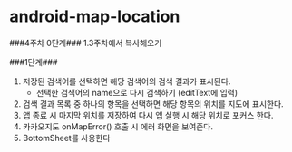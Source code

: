 # android-map-location

###4주차 0단계###
1.3주차에서 복사해오기

###1단계###
1. 저장된 검색어를 선택하면 해당 검색어의 검색 결과가 표시된다.
   - 선택한 검색어의 name으로 다시 검색하기 (editText에 입력)
2. 검색 결과 목록 중 하나의 항목을 선택하면 해당 항목의 위치를 지도에 표시한다.
3. 앱 종료 시 마지막 위치를 저장하여 다시 앱 실행 시 해당 위치로 포커스 한다.
4. 카카오지도 onMapError() 호출 시 에러 화면을 보여준다.
5. BottomSheet를 사용한다